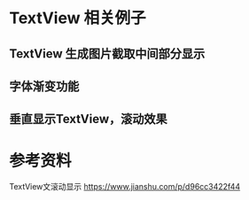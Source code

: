 # TextView 相关例子
## TextView 生成图片截取中间部分显示
## 字体渐变功能
## 垂直显示TextView，滚动效果

# 参考资料
TextView文滚动显示
https://www.jianshu.com/p/d96cc3422f44





